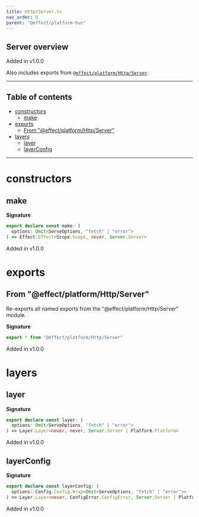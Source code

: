 ```yaml
---
title: Http/Server.ts
nav_order: 8
parent: "@effect/platform-bun"
---
```


## Server overview

Added in v1.0.0

Also includes exports from [`@effect/platform/Http/Server`](https://effect-ts.github.io/platform/platform/Http/Server.ts.html).

---

<h2 class="text-delta">Table of contents</h2>

- [constructors](#constructors)
  - [make](#make)
- [exports](#exports)
  - [From "@effect/platform/Http/Server"](#from-effectplatformhttpserver)
- [layers](#layers)
  - [layer](#layer)
  - [layerConfig](#layerconfig)

---

# constructors

## make

**Signature**

```ts
export declare const make: (
  options: Omit<ServeOptions, "fetch" | "error">
) => Effect.Effect<Scope.Scope, never, Server.Server>
```

Added in v1.0.0

# exports

## From "@effect/platform/Http/Server"

Re-exports all named exports from the "@effect/platform/Http/Server" module.

**Signature**

```ts
export * from "@effect/platform/Http/Server"
```

Added in v1.0.0

# layers

## layer

**Signature**

```ts
export declare const layer: (
  options: Omit<ServeOptions, "fetch" | "error">
) => Layer.Layer<never, never, Server.Server | Platform.Platform>
```

Added in v1.0.0

## layerConfig

**Signature**

```ts
export declare const layerConfig: (
  options: Config.Config.Wrap<Omit<ServeOptions, "fetch" | "error">>
) => Layer.Layer<never, ConfigError.ConfigError, Server.Server | Platform.Platform>
```

Added in v1.0.0

